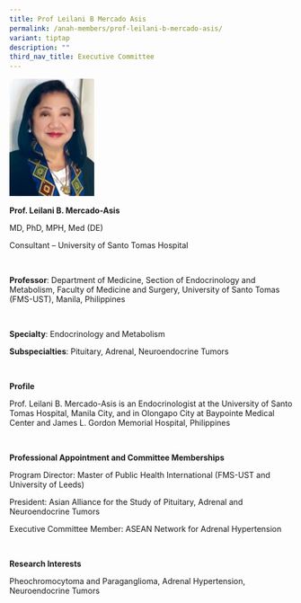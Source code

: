 ```yaml
---
title: Prof Leilani B Mercado Asis
permalink: /anah-members/prof-leilani-b-mercado-asis/
variant: tiptap
description: ""
third_nav_title: Executive Committee
---
```

<p></p><div class="isomer-image-wrapper"><img style="width: 30%;" height="auto" width="100%" alt="" src="/images/ANAH ASEAN Network of Adrenal/Members/Prof__Leilani_B__Mercado_Asis.png"></div><p></p><p><strong>Prof. Leilani B. Mercado-Asis&nbsp;</strong>​</p><p>MD, PhD, MPH, Med (DE)&nbsp;​</p><p>Consultant – University of Santo Tomas Hospital​</p><p><strong>&nbsp;</strong></p><p><strong>Professor</strong>: Department of Medicine, Section of Endocrinology and Metabolism, Faculty of&nbsp;Medicine and Surgery, University of Santo Tomas (FMS-UST), Manila, Philippines​</p><p><strong>&nbsp;</strong></p><p><strong>Specialty</strong>: Endocrinology and Metabolism​</p><p><strong>Subspecialties</strong>: Pituitary, Adrenal, Neuroendocrine Tumors​</p><p><strong>&nbsp;</strong></p><p><strong>Profile</strong>​</p><p>Prof. Leilani B. Mercado-Asis is an Endocrinologist at the University of Santo Tomas Hospital, Manila City,&nbsp;and in Olongapo City at&nbsp;Baypointe&nbsp;Medical Center and James L. Gordon Memorial Hospital,&nbsp;Philippines​</p><p><strong>&nbsp;</strong></p><p><strong>Professional Appointment and Committee Memberships&nbsp;&nbsp;&nbsp;&nbsp;&nbsp;&nbsp;&nbsp;&nbsp;&nbsp;&nbsp;&nbsp;&nbsp;&nbsp;&nbsp;&nbsp;&nbsp;&nbsp;&nbsp;&nbsp;&nbsp;&nbsp;&nbsp;&nbsp;</strong>​</p><p>Program Director: Master of Public Health International (FMS-UST and University of Leeds)&nbsp;&nbsp;</p><p>President: Asian Alliance for the Study of Pituitary, Adrenal and Neuroendocrine Tumors&nbsp;&nbsp;&nbsp;&nbsp;&nbsp;&nbsp;&nbsp;&nbsp;&nbsp;&nbsp;&nbsp;&nbsp;&nbsp;&nbsp;&nbsp;&nbsp;&nbsp;&nbsp;&nbsp;&nbsp;&nbsp;&nbsp;&nbsp;&nbsp;&nbsp;&nbsp;&nbsp;&nbsp;&nbsp;&nbsp;&nbsp;&nbsp;&nbsp;&nbsp;&nbsp;&nbsp;&nbsp;&nbsp;&nbsp;&nbsp;&nbsp;&nbsp;&nbsp;&nbsp;&nbsp;&nbsp;&nbsp;&nbsp;&nbsp;&nbsp;&nbsp;&nbsp;&nbsp;&nbsp;&nbsp;&nbsp;&nbsp;&nbsp;&nbsp;&nbsp;&nbsp;&nbsp;&nbsp;&nbsp;&nbsp;&nbsp;&nbsp;&nbsp;&nbsp;&nbsp;&nbsp;&nbsp;&nbsp;&nbsp;&nbsp;&nbsp;&nbsp;&nbsp;&nbsp;&nbsp;</p><p>Executive Committee Member: ASEAN Network for Adrenal Hypertension​</p><p><strong>&nbsp;</strong></p><p><strong>Research Interests&nbsp;&nbsp;&nbsp;&nbsp;&nbsp;&nbsp;&nbsp;&nbsp;&nbsp;&nbsp;&nbsp;&nbsp;&nbsp;&nbsp;&nbsp;&nbsp;&nbsp;&nbsp;&nbsp;&nbsp;&nbsp;&nbsp;&nbsp;&nbsp;&nbsp;&nbsp;&nbsp;&nbsp;&nbsp;&nbsp;&nbsp;&nbsp;&nbsp;&nbsp;&nbsp;&nbsp;&nbsp;&nbsp;&nbsp;&nbsp;&nbsp;&nbsp;&nbsp;&nbsp;&nbsp;&nbsp;&nbsp;&nbsp;&nbsp;&nbsp;&nbsp;&nbsp;&nbsp;&nbsp;&nbsp;&nbsp;&nbsp;&nbsp;&nbsp;&nbsp;&nbsp;&nbsp;&nbsp;&nbsp;&nbsp;&nbsp;&nbsp;&nbsp;&nbsp;&nbsp;&nbsp;&nbsp;&nbsp;&nbsp;&nbsp;</strong>​</p><p>Pheochromocytoma and Paraganglioma, Adrenal Hypertension, Neuroendocrine Tumors</p>